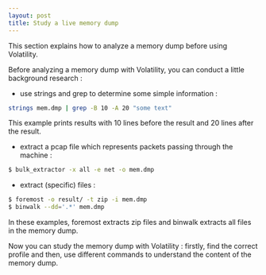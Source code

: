 ```yaml
---
layout: post
title: Study a live memory dump
---
```


This section explains how to analyze a memory dump before using Volatility. 

Before analyzing a memory dump with Volatility, you can conduct a little background research : 

- use strings and grep to determine some simple information : 

```sh
strings mem.dmp | grep -B 10 -A 20 "some text"
```

This example prints results with 10 lines before the result and 20 lines after the result.

- extract a pcap file which represents packets passing through the machine : 

```sh
$ bulk_extractor -x all -e net -o mem.dmp
```

- extract (specific) files : 

```sh
$ foremost -o result/ -t zip -i mem.dmp
$ binwalk --dd='.*' mem.dmp
```

In these examples, foremost extracts zip files and binwalk extracts all files in the memory dump.

Now you can study the memory dump with Volatility : firstly, find the correct profile and then, use different commands to understand the content of the memory dump.

